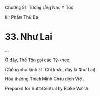  

Chương 51: Tương Ưng Như Ý Túc

III: Phẩm Thứ Ba

# 33\. Như Lai

…

Ở đây, Thế Tôn gọi các Tỷ-kheo:

(Giống như kinh 31. Chỉ khác, đây là Như Lai)

Hòa thượng Thích Minh Châu dịch Việt.

Prepared for SuttaCentral by Blake Walsh.